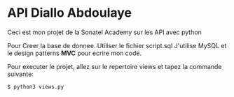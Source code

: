 # API Diallo Abdoulaye
Ceci est mon projet de la Sonatel Academy sur les API avec python

Pour Creer la base de donnee. Utiliser le fichier script.sql
J'utilise MySQL et le design patterns **MVC** pour ecrire mon code.

Pour executer le projet, allez sur le repertoire views et tapez
la commande suivante:

```shell
$ python3 views.py
```